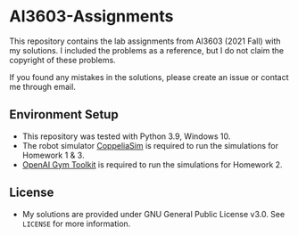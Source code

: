 # AI3603-Assignments

This repository contains the lab assignments from AI3603 (2021 Fall) with my solutions. 
I included the problems as a reference, but I do not claim the copyright of these problems.

If you found any mistakes in the solutions, please create an issue or contact me through email.

## Environment Setup

* This repository was tested with Python 3.9, Windows 10.
* The robot simulator [CoppeliaSim](https://www.coppeliarobotics.com/) is required to run the simulations for Homework 1 & 3.
* [OpenAI Gym Toolkit](https://gym.openai.com/) is required to run the simulations for Homework 2.

## License

* My solutions are provided under GNU General Public License v3.0. See `LICENSE` for more information.